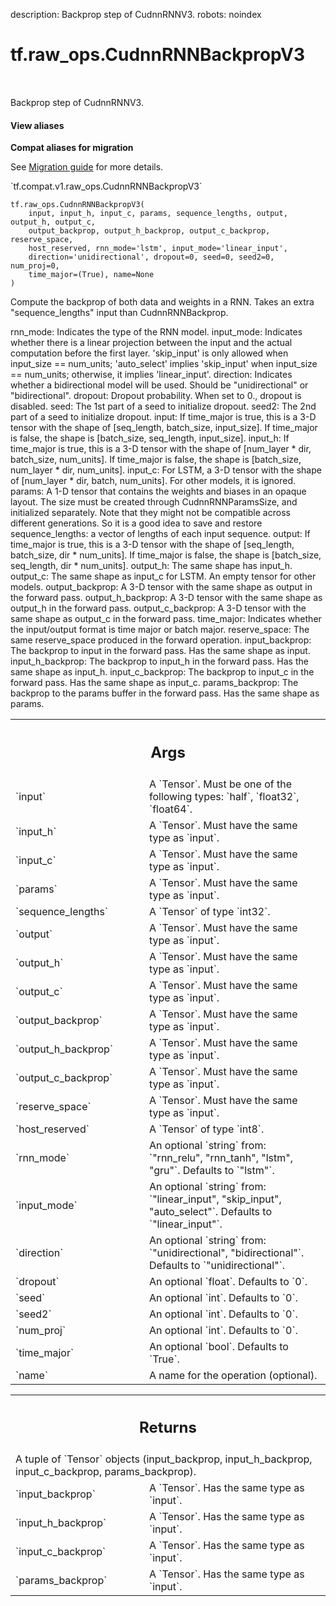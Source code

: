 description: Backprop step of CudnnRNNV3.
robots: noindex

# tf.raw_ops.CudnnRNNBackpropV3

<!-- Insert buttons and diff -->

<table class="tfo-notebook-buttons tfo-api nocontent" align="left">

</table>



Backprop step of CudnnRNNV3.

<section class="expandable">
  <h4 class="showalways">View aliases</h4>
  <p>
<b>Compat aliases for migration</b>
<p>See
<a href="https://www.tensorflow.org/guide/migrate">Migration guide</a> for
more details.</p>
<p>`tf.compat.v1.raw_ops.CudnnRNNBackpropV3`</p>
</p>
</section>

<pre class="devsite-click-to-copy prettyprint lang-py tfo-signature-link">
<code>tf.raw_ops.CudnnRNNBackpropV3(
    input, input_h, input_c, params, sequence_lengths, output, output_h, output_c,
    output_backprop, output_h_backprop, output_c_backprop, reserve_space,
    host_reserved, rnn_mode=&#x27;lstm&#x27;, input_mode=&#x27;linear_input&#x27;,
    direction=&#x27;unidirectional&#x27;, dropout=0, seed=0, seed2=0, num_proj=0,
    time_major=(True), name=None
)
</code></pre>



<!-- Placeholder for "Used in" -->

Compute the backprop of both data and weights in a RNN. Takes an extra
    "sequence_lengths" input than CudnnRNNBackprop.

rnn_mode: Indicates the type of the RNN model.
input_mode: Indicates whether there is a linear projection between the input and
    the actual computation before the first layer. 'skip_input' is only allowed
    when input_size == num_units; 'auto_select' implies 'skip_input' when
    input_size == num_units; otherwise, it implies 'linear_input'.
direction: Indicates whether a bidirectional model will be used. Should be
  "unidirectional" or "bidirectional".
dropout: Dropout probability. When set to 0., dropout is disabled.
seed: The 1st part of a seed to initialize dropout.
seed2: The 2nd part of a seed to initialize dropout.
input: If time_major is true, this is a 3-D tensor with the shape of
    [seq_length, batch_size, input_size]. If time_major is false, the shape is
    [batch_size, seq_length, input_size].
input_h: If time_major is true, this is a 3-D tensor with the shape of
    [num_layer * dir, batch_size, num_units]. If time_major is false, the shape
    is [batch_size, num_layer * dir, num_units].
input_c: For LSTM, a 3-D tensor with the shape of
    [num_layer * dir, batch, num_units]. For other models, it is ignored.
params: A 1-D tensor that contains the weights and biases in an opaque layout.
    The size must be created through CudnnRNNParamsSize, and initialized
    separately. Note that they might not be compatible across different
    generations. So it is a good idea to save and restore
sequence_lengths: a vector of lengths of each input sequence.
output: If time_major is true, this is a 3-D tensor with the shape of
    [seq_length, batch_size, dir * num_units]. If time_major is false, the
    shape is [batch_size, seq_length, dir * num_units].
output_h: The same shape has input_h.
output_c: The same shape as input_c for LSTM. An empty tensor for other models.
output_backprop: A 3-D tensor with the same shape as output in the forward pass.
output_h_backprop: A 3-D tensor with the same shape as output_h in the forward
    pass.
output_c_backprop: A 3-D tensor with the same shape as output_c in the forward
    pass.
time_major: Indicates whether the input/output format is time major or batch
    major.
reserve_space: The same reserve_space produced in the forward operation.
input_backprop: The backprop to input in the forward pass. Has the same shape
    as input.
input_h_backprop: The backprop to input_h in the forward pass. Has the same
    shape as input_h.
input_c_backprop: The backprop to input_c in the forward pass. Has the same
    shape as input_c.
params_backprop: The backprop to the params buffer in the forward pass. Has the
    same shape as params.

<!-- Tabular view -->
 <table class="responsive fixed orange">
<colgroup><col width="214px"><col></colgroup>
<tr><th colspan="2"><h2 class="add-link">Args</h2></th></tr>

<tr>
<td>
`input`
</td>
<td>
A `Tensor`. Must be one of the following types: `half`, `float32`, `float64`.
</td>
</tr><tr>
<td>
`input_h`
</td>
<td>
A `Tensor`. Must have the same type as `input`.
</td>
</tr><tr>
<td>
`input_c`
</td>
<td>
A `Tensor`. Must have the same type as `input`.
</td>
</tr><tr>
<td>
`params`
</td>
<td>
A `Tensor`. Must have the same type as `input`.
</td>
</tr><tr>
<td>
`sequence_lengths`
</td>
<td>
A `Tensor` of type `int32`.
</td>
</tr><tr>
<td>
`output`
</td>
<td>
A `Tensor`. Must have the same type as `input`.
</td>
</tr><tr>
<td>
`output_h`
</td>
<td>
A `Tensor`. Must have the same type as `input`.
</td>
</tr><tr>
<td>
`output_c`
</td>
<td>
A `Tensor`. Must have the same type as `input`.
</td>
</tr><tr>
<td>
`output_backprop`
</td>
<td>
A `Tensor`. Must have the same type as `input`.
</td>
</tr><tr>
<td>
`output_h_backprop`
</td>
<td>
A `Tensor`. Must have the same type as `input`.
</td>
</tr><tr>
<td>
`output_c_backprop`
</td>
<td>
A `Tensor`. Must have the same type as `input`.
</td>
</tr><tr>
<td>
`reserve_space`
</td>
<td>
A `Tensor`. Must have the same type as `input`.
</td>
</tr><tr>
<td>
`host_reserved`
</td>
<td>
A `Tensor` of type `int8`.
</td>
</tr><tr>
<td>
`rnn_mode`
</td>
<td>
An optional `string` from: `"rnn_relu", "rnn_tanh", "lstm", "gru"`. Defaults to `"lstm"`.
</td>
</tr><tr>
<td>
`input_mode`
</td>
<td>
An optional `string` from: `"linear_input", "skip_input", "auto_select"`. Defaults to `"linear_input"`.
</td>
</tr><tr>
<td>
`direction`
</td>
<td>
An optional `string` from: `"unidirectional", "bidirectional"`. Defaults to `"unidirectional"`.
</td>
</tr><tr>
<td>
`dropout`
</td>
<td>
An optional `float`. Defaults to `0`.
</td>
</tr><tr>
<td>
`seed`
</td>
<td>
An optional `int`. Defaults to `0`.
</td>
</tr><tr>
<td>
`seed2`
</td>
<td>
An optional `int`. Defaults to `0`.
</td>
</tr><tr>
<td>
`num_proj`
</td>
<td>
An optional `int`. Defaults to `0`.
</td>
</tr><tr>
<td>
`time_major`
</td>
<td>
An optional `bool`. Defaults to `True`.
</td>
</tr><tr>
<td>
`name`
</td>
<td>
A name for the operation (optional).
</td>
</tr>
</table>



<!-- Tabular view -->
 <table class="responsive fixed orange">
<colgroup><col width="214px"><col></colgroup>
<tr><th colspan="2"><h2 class="add-link">Returns</h2></th></tr>
<tr class="alt">
<td colspan="2">
A tuple of `Tensor` objects (input_backprop, input_h_backprop, input_c_backprop, params_backprop).
</td>
</tr>
<tr>
<td>
`input_backprop`
</td>
<td>
A `Tensor`. Has the same type as `input`.
</td>
</tr><tr>
<td>
`input_h_backprop`
</td>
<td>
A `Tensor`. Has the same type as `input`.
</td>
</tr><tr>
<td>
`input_c_backprop`
</td>
<td>
A `Tensor`. Has the same type as `input`.
</td>
</tr><tr>
<td>
`params_backprop`
</td>
<td>
A `Tensor`. Has the same type as `input`.
</td>
</tr>
</table>

